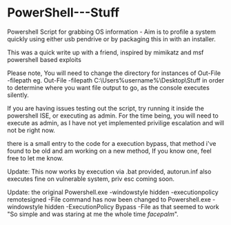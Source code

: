 # PowerShell---Stuff
Powershell Script for grabbing OS information - Aim is to profile a system quickly using either usb pendrive or by packaging this in with an installer.

This was a quick write up with a friend, inspired by mimikatz and msf powershell based exploits

Please note, You will need to change the directory for instances of Out-File -filepath eg. Out-File -filepath C:\Users\%username%\Desktop\Stuff
in order to determine where you want file output to go, as the console executes silently.

If you are having issues testing out the script, try running it inside the powershell ISE, or executing as admin.
For the time being, you will need to execute as admin, as I have not yet implemented privilige escalation and will not be right now.

there is a small entry to the code for a execution bypass, that method i've found to be old and am working on a new method,
If you know one, feel free to let me know.

Update: This now works by execution via .bat provided, autorun.inf also executes fine on vulnerable system, priv esc coming soon.


Update: the original Powershell.exe -windowstyle hidden -executionpolicy remotesigned -File command has now been changed to
Powershell.exe -windowstyle hidden -ExecutionPolicy Bypass -File as that seemed to work "So simple and was staring at me the whole time *facepalm*".
